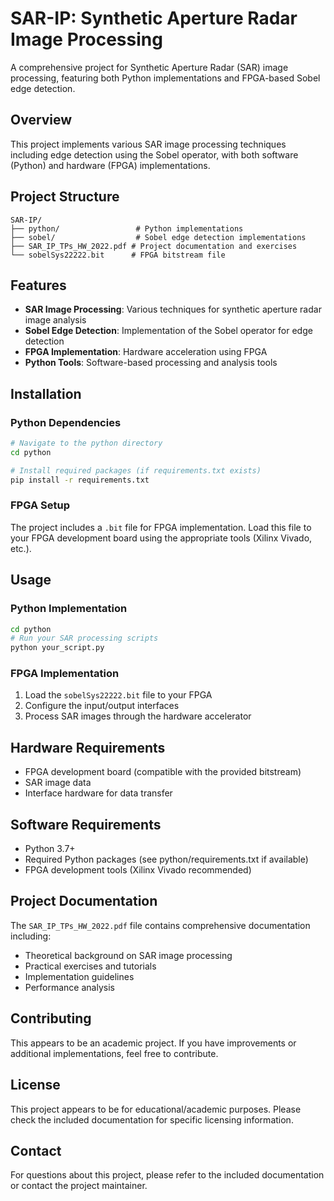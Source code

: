 # SAR-IP: Synthetic Aperture Radar Image Processing

A comprehensive project for Synthetic Aperture Radar (SAR) image processing, featuring both Python implementations and FPGA-based Sobel edge detection.

## Overview

This project implements various SAR image processing techniques including edge detection using the Sobel operator, with both software (Python) and hardware (FPGA) implementations.

## Project Structure

```
SAR-IP/
├── python/                 # Python implementations
├── sobel/                  # Sobel edge detection implementations
├── SAR_IP_TPs_HW_2022.pdf # Project documentation and exercises
└── sobelSys22222.bit      # FPGA bitstream file
```

## Features

- **SAR Image Processing**: Various techniques for synthetic aperture radar image analysis
- **Sobel Edge Detection**: Implementation of the Sobel operator for edge detection
- **FPGA Implementation**: Hardware acceleration using FPGA
- **Python Tools**: Software-based processing and analysis tools

## Installation

### Python Dependencies

```bash
# Navigate to the python directory
cd python

# Install required packages (if requirements.txt exists)
pip install -r requirements.txt
```

### FPGA Setup

The project includes a `.bit` file for FPGA implementation. Load this file to your FPGA development board using the appropriate tools (Xilinx Vivado, etc.).

## Usage

### Python Implementation

```bash
cd python
# Run your SAR processing scripts
python your_script.py
```

### FPGA Implementation

1. Load the `sobelSys22222.bit` file to your FPGA
2. Configure the input/output interfaces
3. Process SAR images through the hardware accelerator

## Hardware Requirements

- FPGA development board (compatible with the provided bitstream)
- SAR image data
- Interface hardware for data transfer

## Software Requirements

- Python 3.7+
- Required Python packages (see python/requirements.txt if available)
- FPGA development tools (Xilinx Vivado recommended)

## Project Documentation

The `SAR_IP_TPs_HW_2022.pdf` file contains comprehensive documentation including:
- Theoretical background on SAR image processing
- Practical exercises and tutorials
- Implementation guidelines
- Performance analysis

## Contributing

This appears to be an academic project. If you have improvements or additional implementations, feel free to contribute.

## License

This project appears to be for educational/academic purposes. Please check the included documentation for specific licensing information.

## Contact

For questions about this project, please refer to the included documentation or contact the project maintainer.